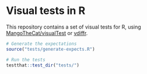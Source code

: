 # Visual tests in R

This repository contains a set of visual tests for R, using [MangoTheCat/visualTest][1] or [vdiffr][2].

```r
# Generate the expectations
source("tests/generate-expects.R")

# Run the tests
testthat::test_dir("tests/")
```

[1]: https://github.com/MangoTheCat/visualTest
[2]: https://github.com/r-lib/vdiffr
[3]: here.r-lib.org
